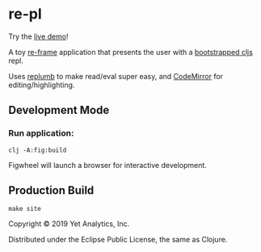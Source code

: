 # re-pl

Try the [live demo](https://yetanalytics.github.io/re-pl/)!

A toy [re-frame](https://github.com/Day8/re-frame) application that presents the user with a [bootstrapped cljs](https://github.com/clojure/clojurescript/wiki/Bootstrapping-the-Compiler) repl.

Uses [replumb](https://github.com/Lambda-X/replumb) to make read/eval super easy, and [CodeMirror](https://codemirror.net/) for editing/highlighting.

## Development Mode

### Run application:

```
clj -A:fig:build
```

Figwheel will launch a browser for interactive development.

## Production Build

```
make site
```

Copyright © 2019 Yet Analytics, Inc.

Distributed under the Eclipse Public License, the same as Clojure.
